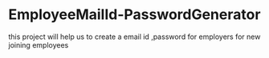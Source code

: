 # EmployeeMailId-PasswordGenerator
this project will help us to create a email id ,password for employers for new joining employees
